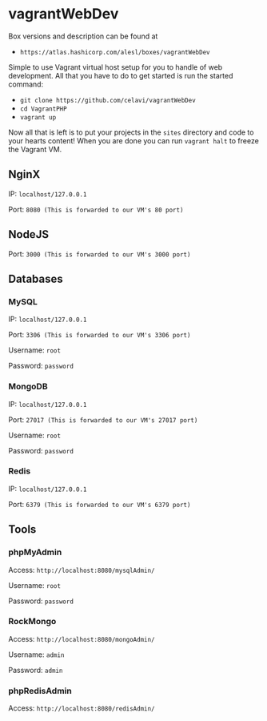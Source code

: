 # vagrantWebDev

Box versions and description can be found at

* `https://atlas.hashicorp.com/alesl/boxes/vagrantWebDev`

Simple to use Vagrant virtual host setup for you to handle of web development. All that you have to do to get started is run the started command:

* `git clone https://github.com/celavi/vagrantWebDev`
* `cd VagrantPHP`
* `vagrant up`

Now all that is left is to put your projects in the `sites` directory and code to your hearts content! When you are done you can run `vagrant halt` to freeze the Vagrant VM.

## NginX
IP: `localhost/127.0.0.1`

Port: `8080 (This is forwarded to our VM's 80 port)`

## NodeJS

Port: `3000 (This is forwarded to our VM's 3000 port)`

## Databases

### MySQL

IP: `localhost/127.0.0.1`

Port: `3306 (This is forwarded to our VM's 3306 port)`

Username: `root`

Password: `password`

### MongoDB

IP: `localhost/127.0.0.1`

Port: `27017 (This is forwarded to our VM's 27017 port)`

Username: `root`

Password: `password`

### Redis

IP: `localhost/127.0.0.1`

Port: `6379 (This is forwarded to our VM's 6379 port)`

## Tools

### phpMyAdmin
Access: `http://localhost:8080/mysqlAdmin/`

Username: `root`

Password: `password`

### RockMongo
Access: `http://localhost:8080/mongoAdmin/`

Username: `admin`

Password: `admin`

### phpRedisAdmin
Access: `http://localhost:8080/redisAdmin/`

